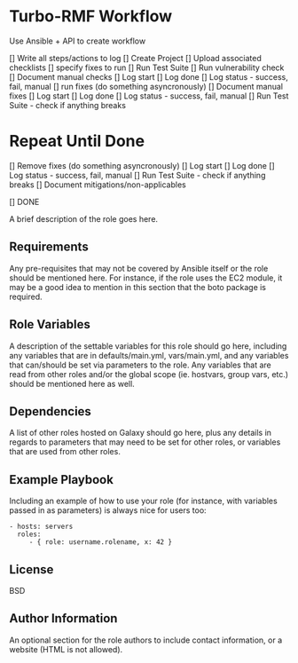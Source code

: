Turbo-RMF Workflow
=========

Use Ansible + API to create workflow

[] Write all steps/actions to log
[] Create Project
[] Upload associated checklists
[] specify fixes to run
[] Run Test Suite
[] Run vulnerability check
   [] Document manual checks
   [] Log start
   [] Log done
   [] Log status - success, fail, manual
[] run fixes (do something asyncronously)
   [] Document manual fixes
   [] Log start
   [] Log done
   [] Log status - success, fail, manual
[] Run Test Suite - check if anything breaks

# Repeat Until Done
[] Remove fixes (do something asyncronously)
   [] Log start
   [] Log done
   [] Log status - success, fail, manual
[] Run Test Suite - check if anything breaks
[] Document mitigations/non-applicables

[] DONE


A brief description of the role goes here.

Requirements
------------

Any pre-requisites that may not be covered by Ansible itself or the role should be mentioned here. For instance, if the role uses the EC2 module, it may be a good idea to mention in this section that the boto package is required.

Role Variables
--------------

A description of the settable variables for this role should go here, including any variables that are in defaults/main.yml, vars/main.yml, and any variables that can/should be set via parameters to the role. Any variables that are read from other roles and/or the global scope (ie. hostvars, group vars, etc.) should be mentioned here as well.

Dependencies
------------

A list of other roles hosted on Galaxy should go here, plus any details in regards to parameters that may need to be set for other roles, or variables that are used from other roles.

Example Playbook
----------------

Including an example of how to use your role (for instance, with variables passed in as parameters) is always nice for users too:

    - hosts: servers
      roles:
         - { role: username.rolename, x: 42 }

License
-------

BSD

Author Information
------------------

An optional section for the role authors to include contact information, or a website (HTML is not allowed).
